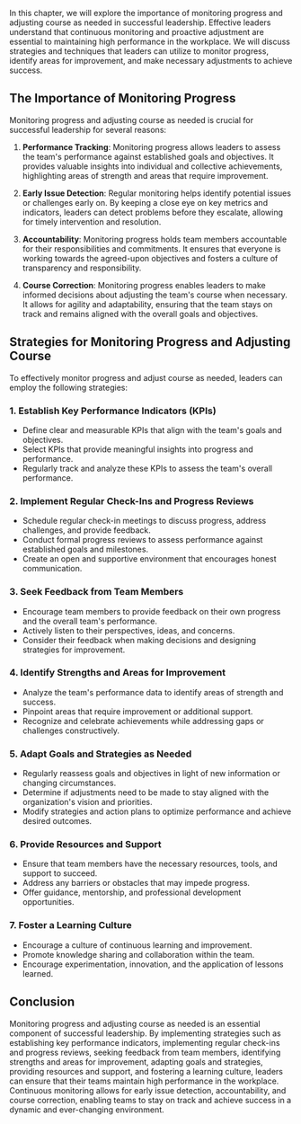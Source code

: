 
In this chapter, we will explore the importance of monitoring progress and adjusting course as needed in successful leadership. Effective leaders understand that continuous monitoring and proactive adjustment are essential to maintaining high performance in the workplace. We will discuss strategies and techniques that leaders can utilize to monitor progress, identify areas for improvement, and make necessary adjustments to achieve success.

## The Importance of Monitoring Progress

Monitoring progress and adjusting course as needed is crucial for successful leadership for several reasons:

1. **Performance Tracking**: Monitoring progress allows leaders to assess the team's performance against established goals and objectives. It provides valuable insights into individual and collective achievements, highlighting areas of strength and areas that require improvement.
    
2. **Early Issue Detection**: Regular monitoring helps identify potential issues or challenges early on. By keeping a close eye on key metrics and indicators, leaders can detect problems before they escalate, allowing for timely intervention and resolution.
    
3. **Accountability**: Monitoring progress holds team members accountable for their responsibilities and commitments. It ensures that everyone is working towards the agreed-upon objectives and fosters a culture of transparency and responsibility.
    
4. **Course Correction**: Monitoring progress enables leaders to make informed decisions about adjusting the team's course when necessary. It allows for agility and adaptability, ensuring that the team stays on track and remains aligned with the overall goals and objectives.
    

## Strategies for Monitoring Progress and Adjusting Course

To effectively monitor progress and adjust course as needed, leaders can employ the following strategies:

### 1\. Establish Key Performance Indicators (KPIs)

- Define clear and measurable KPIs that align with the team's goals and objectives.
- Select KPIs that provide meaningful insights into progress and performance.
- Regularly track and analyze these KPIs to assess the team's overall performance.

### 2\. Implement Regular Check-Ins and Progress Reviews

- Schedule regular check-in meetings to discuss progress, address challenges, and provide feedback.
- Conduct formal progress reviews to assess performance against established goals and milestones.
- Create an open and supportive environment that encourages honest communication.

### 3\. Seek Feedback from Team Members

- Encourage team members to provide feedback on their own progress and the overall team's performance.
- Actively listen to their perspectives, ideas, and concerns.
- Consider their feedback when making decisions and designing strategies for improvement.

### 4\. Identify Strengths and Areas for Improvement

- Analyze the team's performance data to identify areas of strength and success.
- Pinpoint areas that require improvement or additional support.
- Recognize and celebrate achievements while addressing gaps or challenges constructively.

### 5\. Adapt Goals and Strategies as Needed

- Regularly reassess goals and objectives in light of new information or changing circumstances.
- Determine if adjustments need to be made to stay aligned with the organization's vision and priorities.
- Modify strategies and action plans to optimize performance and achieve desired outcomes.

### 6\. Provide Resources and Support

- Ensure that team members have the necessary resources, tools, and support to succeed.
- Address any barriers or obstacles that may impede progress.
- Offer guidance, mentorship, and professional development opportunities.

### 7\. Foster a Learning Culture

- Encourage a culture of continuous learning and improvement.
- Promote knowledge sharing and collaboration within the team.
- Encourage experimentation, innovation, and the application of lessons learned.

## Conclusion

Monitoring progress and adjusting course as needed is an essential component of successful leadership. By implementing strategies such as establishing key performance indicators, implementing regular check-ins and progress reviews, seeking feedback from team members, identifying strengths and areas for improvement, adapting goals and strategies, providing resources and support, and fostering a learning culture, leaders can ensure that their teams maintain high performance in the workplace. Continuous monitoring allows for early issue detection, accountability, and course correction, enabling teams to stay on track and achieve success in a dynamic and ever-changing environment.
